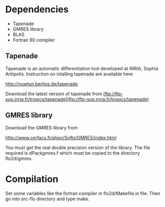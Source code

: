# Dependencies #

  * Tapenade
  * GMRES library
  * BLAS
  * Fortran 90 compiler

## Tapenade ##

Tapenade is an automatic differentiation tool developed at INRIA, Sophia Antipolis. Instruction on intalling tapenade are available here

http://nuwtun.berlios.de/tapenade

Download the latest version of tapenade from [ftp://ftp-sop.inria.fr/tropics/tapenade](ftp://ftp-sop.inria.fr/tropics/tapenade)

## GMRES library ##

Download the GMRES library from

http://www.cerfacs.fr/algor/Softs/GMRES/index.html

You must get the real double precision version of the library. The file required is dPackgmres.f which must be copied to the directory flo2d/gmres.

# Compilation #

Set some variables like the fortran compiler in flo2d/Makefile.in file. Then go into src-flo directory and type make.